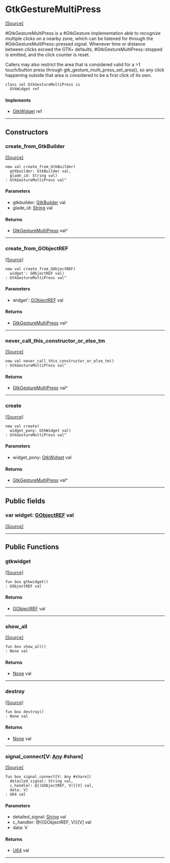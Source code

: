 # GtkGestureMultiPress
<span class="source-link">[[Source]](src/gtk3/GtkGestureMultiPress.md#L6)</span>

#GtkGestureMultiPress is a #GtkGesture implementation able to recognize
multiple clicks on a nearby zone, which can be listened for through the
#GtkGestureMultiPress::pressed signal. Whenever time or distance between
clicks exceed the GTK+ defaults, #GtkGestureMultiPress::stopped is emitted,
and the click counter is reset.

Callers may also restrict the area that is considered valid for a >1
touch/button press through gtk_gesture_multi_press_set_area(), so any
click happening outside that area is considered to be a first click of
its own.


```pony
class val GtkGestureMultiPress is
  GtkWidget ref
```

#### Implements

* [GtkWidget](gtk3-GtkWidget.md) ref

---

## Constructors

### create_from_GtkBuilder
<span class="source-link">[[Source]](src/gtk3/GtkGestureMultiPress.md#L23)</span>


```pony
new val create_from_GtkBuilder(
  gtkbuilder: GtkBuilder val,
  glade_id: String val)
: GtkGestureMultiPress val^
```
#### Parameters

*   gtkbuilder: [GtkBuilder](gtk3-GtkBuilder.md) val
*   glade_id: [String](builtin-String.md) val

#### Returns

* [GtkGestureMultiPress](gtk3-GtkGestureMultiPress.md) val^

---

### create_from_GObjectREF
<span class="source-link">[[Source]](src/gtk3/GtkGestureMultiPress.md#L26)</span>


```pony
new val create_from_GObjectREF(
  widget': GObjectREF val)
: GtkGestureMultiPress val^
```
#### Parameters

*   widget': [GObjectREF](minimal-browser-..-gobject-GObjectREF.md) val

#### Returns

* [GtkGestureMultiPress](gtk3-GtkGestureMultiPress.md) val^

---

### never_call_this_constructor_or_else_tm
<span class="source-link">[[Source]](src/gtk3/GtkGestureMultiPress.md#L29)</span>


```pony
new val never_call_this_constructor_or_else_tm()
: GtkGestureMultiPress val^
```

#### Returns

* [GtkGestureMultiPress](gtk3-GtkGestureMultiPress.md) val^

---

### create
<span class="source-link">[[Source]](src/gtk3/GtkGestureMultiPress.md#L33)</span>


```pony
new val create(
  widget_pony: GtkWidget val)
: GtkGestureMultiPress val^
```
#### Parameters

*   widget_pony: [GtkWidget](gtk3-GtkWidget.md) val

#### Returns

* [GtkGestureMultiPress](gtk3-GtkGestureMultiPress.md) val^

---

## Public fields

### var widget: [GObjectREF](minimal-browser-..-gobject-GObjectREF.md) val
<span class="source-link">[[Source]](src/gtk3/GtkGestureMultiPress.md#L19)</span>



---

## Public Functions

### gtkwidget
<span class="source-link">[[Source]](src/gtk3/GtkGestureMultiPress.md#L21)</span>


```pony
fun box gtkwidget()
: GObjectREF val
```

#### Returns

* [GObjectREF](minimal-browser-..-gobject-GObjectREF.md) val

---

### show_all
<span class="source-link">[[Source]](src/gtk3/GtkWidget.md#L4)</span>


```pony
fun box show_all()
: None val
```

#### Returns

* [None](builtin-None.md) val

---

### destroy
<span class="source-link">[[Source]](src/gtk3/GtkWidget.md#L7)</span>


```pony
fun box destroy()
: None val
```

#### Returns

* [None](builtin-None.md) val

---

### signal_connect\[V: [Any](builtin-Any.md) #share\]
<span class="source-link">[[Source]](src/gtk3/GtkWidget.md#L10)</span>


```pony
fun box signal_connect[V: Any #share](
  detailed_signal: String val,
  c_handler: @{(GObjectREF, V)}[V] val,
  data: V)
: U64 val
```
#### Parameters

*   detailed_signal: [String](builtin-String.md) val
*   c_handler: @{(GObjectREF, V)}[V] val
*   data: V

#### Returns

* [U64](builtin-U64.md) val

---

